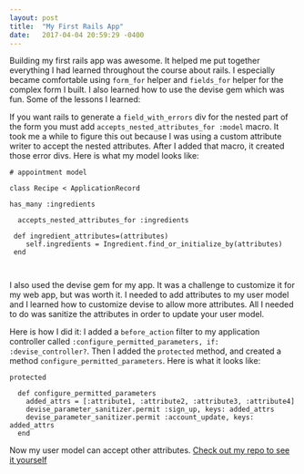 ```yaml
---
layout: post
title:  "My First Rails App"
date:   2017-04-04 20:59:29 -0400
---
```



Building my first rails app was awesome. It helped me put together everything I had learned throughout the course about rails. I especially  became comfortable using `form_for` helper and `fields_for` helper for the complex form I built.  I also learned how to use the devise gem which was fun.  Some of the lessons I learned:

If you want rails to generate a `field_with_errors` div for the nested part of the form you must add `accepts_nested_attributes_for :model` macro. It took me a while to figure this out because I was using a custom attribute writer to accept the nested attributes. After I added that macro, it created those error divs. Here is what my model looks like:

```
# appointment model

class Recipe < ApplicationRecord

has_many :ingredients

  accepts_nested_attributes_for :ingredients

 def ingredient_attributes=(attributes)
    self.ingredients = Ingredient.find_or_initialize_by(attributes)
 end
	
	
```

I also used the devise gem for my app. It was a challenge to customize it for my web app, but was worth it. I needed to add attributes to my user model and I learned how to customize devise to allow more attributes. All I needed to do was sanitize the attributes in order to update your user model. 

Here is how I did it: I added a `before_action` filter to my application controller called `:configure_permitted_parameters, if: :devise_controller?`. Then I added the `protected` method, and created a method `configure_permitted_parameters`. Here is what it looks like:

```
protected

  def configure_permitted_parameters
    added_attrs = [:attribute1, :attribute2, :attribute3, :attribute4]
    devise_parameter_sanitizer.permit :sign_up, keys: added_attrs
    devise_parameter_sanitizer.permit :account_update, keys: added_attrs
  end
```

Now my user model can accept other attributes. [Check out my repo to see it yourself](https://github.com/peacestone/chat-with-the-rabbi) 









